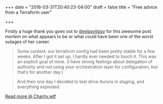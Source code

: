 +++
date  = "2016-03-31T20:40:23-04:00"
draft = false
title = "Free advice from a Terraform user"

+++

Firstly a huge thank you goes out to [@mipsytipsy](https://twitter.com/mipsytipsy?lang=en) for this awesome post mortem on what appears to be or what could have been one of the worst outages of her career.


>Some context: our terraform config had been pretty stable for a few weeks.  After I got it set up, I hardly ever needed to touch it.  This was an explicit goal of mine.  (I have strong feelings about delegation of authority and not using your orchestration layer for configuration, but that’s for another day.)

>And then one day I decided to test drive Aurora in staging, and everything exploded.


[Read more @ Charity.wtf](http://charity.wtf/2016/03/30/terraform-vpc-and-why-you-want-a-tfstate-file-per-env/)
